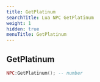 ```yaml
---
title: GetPlatinum
searchTitle: Lua NPC GetPlatinum
weight: 1
hidden: true
menuTitle: GetPlatinum
---
```

## GetPlatinum
```lua
NPC:GetPlatinum(); -- number
```
